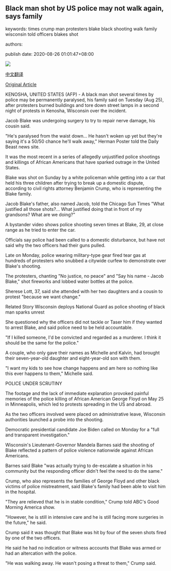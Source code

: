 ## Black man shot by US police may not walk again, says family

keywords: times crump man protesters blake black shooting walk family wisconsin told officers blakes shot

authors: 

publish date: 2020-08-26 01:01:47+08:00

![](https://www.straitstimes.com/sites/default/files/media-youtube/dBkIwgwULP4.jpg)

[中文翻译](Black%20man%20shot%20by%20US%20police%20may%20not%20walk%20again%2C%20says%20family_zh.md)

[Original Article](https://www.straitstimes.com/world/united-states/black-man-shot-by-us-police-may-not-walk-again-says-family)

KENOSHA, UNITED STATES (AFP) - A black man shot several times by police may be permanently paralysed, his family said on Tuesday (Aug 25), after protesters burned buildings and tore down street lamps in a second night of protests in Kenosha, Wisconsin over the incident.

Jacob Blake was undergoing surgery to try to repair nerve damage, his cousin said.

"He's paralysed from the waist down... He hasn't woken up yet but they're saying it's a 50/50 chance he'll walk away," Herman Poster told the Daily Beast news site.

It was the most recent in a series of allegedly unjustified police shootings and killings of African Americans that have sparked outrage in the United States.

Blake was shot on Sunday by a white policeman while getting into a car that held his three children after trying to break up a domestic dispute, according to civil rights attorney Benjamin Crump, who is representing the Blake family.

Jacob Blake's father, also named Jacob, told the Chicago Sun Times "What justified all those shots?... What justified doing that in front of my grandsons? What are we doing?"

A bystander video shows police shooting seven times at Blake, 29, at close range as he tried to enter the car.

Officials say police had been called to a domestic disturbance, but have not said why the two officers had their guns pulled.

Late on Monday, police wearing military-type gear fired tear gas at hundreds of protesters who snubbed a citywide curfew to demonstrate over Blake's shooting.

The protesters, chanting "No justice, no peace" and "Say his name - Jacob Blake," shot fireworks and lobbed water bottles at the police.

Sherese Lott, 37, said she attended with her two daughters and a cousin to protest "because we want change."

Related Story Wisconsin deploys National Guard as police shooting of black man sparks unrest

She questioned why the officers did not tackle or Taser him if they wanted to arrest Blake, and said police need to be held accountable.

"If I killed someone, I'd be convicted and regarded as a murderer. I think it should be the same for the police."

A couple, who only gave their names as Michelle and Kalvin, had brought their seven-year-old daughter and eight-year-old son with them.

"I want my kids to see how change happens and am here so nothing like this ever happens to them," Michelle said.

POLICE UNDER SCRUTINY

The footage and the lack of immediate explanation provoked painful memories of the police killing of African American George Floyd on May 25 in Minneapolis, which led to protests spreading in the US and abroad.

As the two officers involved were placed on administrative leave, Wisconsin authorities launched a probe into the shooting.

Democratic presidential candidate Joe Biden called on Monday for a "full and transparent investigation."

Wisconsin's Lieutenant-Governor Mandela Barnes said the shooting of Blake reflected a pattern of police violence nationwide against African Americans.

Barnes said Blake "was actually trying to de-escalate a situation in his community but the responding officer didn't feel the need to do the same."

Crump, who also represents the families of George Floyd and other black victims of police mistreatment, said Blake's family had been able to visit him in the hospital.

"They are relieved that he is in stable condition," Crump told ABC's Good Morning America show.

"However, he is still in intensive care and he is still facing more surgeries in the future," he said.

Crump said it was thought that Blake was hit by four of the seven shots fired by one of the two officers.

He said he had no indication or witness accounts that Blake was armed or had an altercation with the police.

"He was walking away. He wasn't posing a threat to them," Crump said.